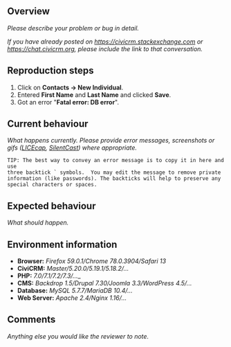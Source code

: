 Overview
----------------------------------------
_Please describe your problem or bug in detail._

_If you have already posted on https://civicrm.stackexchange.com or https://chat.civicrm.org, please include the link to that conversation._

Reproduction steps
----------------------------------------
1. Click on **Contacts -> New Individual**.
1. Entered **First Name** and **Last Name** and clicked **Save**.
1. Got an error "**Fatal error: DB error**".

Current behaviour
----------------------------------------
_What happens currently. Please provide error messages, screenshots or gifs ([LICEcap](http://www.cockos.com/licecap/), [SilentCast](https://github.com/colinkeenan/silentcast)) where appropriate._

```
TIP: The best way to convey an error message is to copy it in here and use
three backtick ` symbols.  You may edit the message to remove private
information (like passwords). The backticks will help to preserve any
special characters or spaces.
```

Expected behaviour
----------------------------------------
_What should happen._

Environment information
----------------------------------------

<!-- Some of the items below may not be relevant for every bug - if in doubt please include more information than you think is neccessary. -->

* __Browser:__ _Firefox 59.0.1/Chrome 78.0.3904/Safari 13_
* __CiviCRM:__ _Master/5.20.0/5.19.1/5.18.2/..._ <!-- If this problem relates to an upgrade, then specify both old and new versions -->
* __PHP:__ _7.0/7.1/7.2/7.3/...__
* __CMS:__ _Backdrop 1.5/Drupal 7.30/Joomla 3.3/WordPress 4.5/..._
* __Database:__ _MySQL 5.7.7/MariaDB 10.4/..._
* __Web Server:__ _Apache 2.4/Nginx 1.16/..._

Comments
----------------------------------------
_Anything else you would like the reviewer to note._
